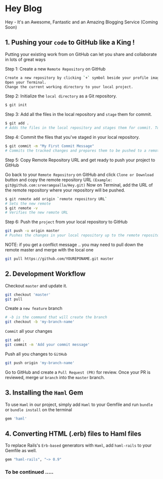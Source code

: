 # Hey Blog
Hey - It's an Awesome, Fantastic and an Amazing Blogging Service (Coming Soon)

## 1. Pushing your `code` to GitHub like a King !
Putting your existing work from on GitHub can let you share and collaborate in lots of great ways

Step 1: Create a new `Remote Repository` on GitHub

```bash
Create a new repository by clicking `+` symbol beside your profile image on GitHub.
Open your Terminal.
Change the current working directory to your local project.
```

Step 2: Initialize the `local directory` as a Git repository.

```bash
$ git init
```

Step 3: Add all the files in the local repository and `stage` them for commit.

```bash
$ git add .
# Adds the files in the local repository and stages them for commit. To unstage a file, use 'git reset HEAD YOUR-FILE'.
```

Step 4: Commit the files that you've staged in your local repository.

```bash
$ git commit -m "My First Commit Message"
# Commits the tracked changes and prepares them to be pushed to a remote repository. To remove this commit and modify the file, use 'git reset --soft HEAD~1' and commit and add the file again.
```

Step 5: Copy Remote Repository URL and get ready to push your project to GitHub

Go back to your `Remote Repository` on GitHub and click `Clone or Download` button and copy the remote repository URL `(Example: git@github.com:sreeramgoalla/Hey.git)`
Now on Terminal, add the URL of the remote repository where your repository will be pushed.

```bash
$ git remote add origin `remote repository URL`
# Sets the new remote
$ git remote -v
# Verifies the new remote URL
```

Step 6: Push the `project` from your local repository to GitHub

```bash
git push -u origin master
# Pushes the changes in your local repository up to the remote repository you specified as the origin
```

NOTE: if you get a conflict message .. you may need to pull down the remote master and merge with the local one
```bash
git pull https://github.com/YOUREPONAME.git master
```

## 2. Development Workflow

Checkout `master` and update it.

```bash
git checkout 'master'
git pull
```

Create a `new feature` branch

```bash
# -b is the command that will create the branch
git checkout -b 'my-branch-name'
```

`Commit` all your changes

```bash
git add .
git commit -m 'Add your commit message'
```

Push all you changes to `GitHub`

```bash
git push origin 'my-branch-name'
```

Go to GitHub and create a `Pull Request (PR)` for review. Once your PR is reviewed, merge ur `branch` into the `master` branch.

## 3. Installing the `Haml` Gem

To use `Haml` in our project, simply add `Haml` to your Gemfile and run `bundle` or `bundle install` on the terminal

```bash
gem 'haml'
```

## 4. Converting HTML (.erb) files to Haml files

To replace Rails's `Erb-based` generators with `Haml`, add `haml-rails` to your Gemfile as well.

```bash
gem "haml-rails", "~> 0.9"
```

### To be continued .....
